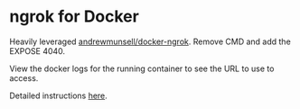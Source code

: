 ngrok for Docker
============
Heavily leveraged [andrewmunsell/docker-ngrok](https://github.com/andrewmunsell/docker-ngrok). Remove CMD and add the EXPOSE 4040.

<!-- 
Example usage:
`docker run --rm --name ngrok -e "HTTP_PORT=192.168.0.100:8080" centurylink/ngrok`
Valid environmental variables are: `HTTP_PORT` and `HTTPS_PORT`
-->

View the docker logs for the running container to see the URL to use to access.

Detailed instructions [here](https://ngrok.com).  


